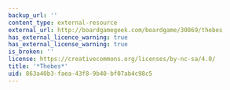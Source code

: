 ```yaml
---
backup_url: ''
content_type: external-resource
external_url: http://boardgamegeek.com/boardgame/30869/thebes
has_external_licence_warning: true
has_external_license_warning: true
is_broken: ''
license: https://creativecommons.org/licenses/by-nc-sa/4.0/
title: '*Thebes*'
uid: 863a40b3-faea-43f8-9b40-bf07ab4c98c5
---
```

